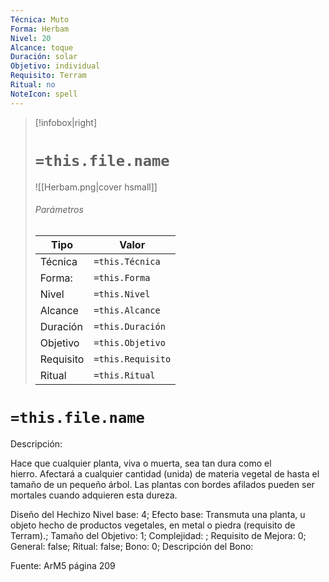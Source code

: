 ```yaml
---
Técnica: Muto
Forma: Herbam
Nivel: 20
Alcance: toque 
Duración: solar  
Objetivo: individual
Requisito: Terram
Ritual: no
NoteIcon: spell
---
```


> [!infobox|right]
> # `=this.file.name`
> ![[Herbam.png|cover hsmall]]
> ###### Parámetros
> Tipo |  Valor |
> ---|---|
> Técnica  | `=this.Técnica`  |
> Forma: | `=this.Forma`  |
> Nivel | `=this.Nivel`  |
> Alcance | `=this.Alcance` |
> Duración | `=this.Duración` |
> Objetivo | `=this.Objetivo` |
> Requisito | `=this.Requisito` |
> Ritual | `=this.Ritual` |

# `=this.file.name`
Descripción: <p>Hace que cualquier planta, viva o muerta, sea tan dura como el hierro. Afectará a cualquier cantidad (unida) de materia vegetal de hasta el tamaño de un pequeño árbol. Las plantas con bordes afilados pueden ser mortales cuando adquieren esta dureza.</p>

Diseño del Hechizo
Nivel base: 4; Efecto base: Transmuta una planta, u objeto hecho de productos vegetales, en metal o piedra (requisito de Terram).;  Tamaño del Objetivo: 1; Complejidad: ; Requisito de Mejora: 0; General: false; Ritual: false; Bono: 0; Descripción del Bono: 

Fuente: ArM5 página 209